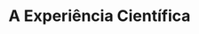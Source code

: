 ---
title: A Experiência Científica
author_name: ['Sebastião Rodrigues', 'Fernando Costa']
year: y1979
origin: Portugal
type: booklet
tags: [non-fiction, science, 'Cadernos de Iniciação Científica', Helvetica]
ref: RS.250.0001
thumbnail_image_path: /images/RS.250.0001-experiência-científica-thumbnail.jpg
image_path: /images/RS.250.0001-experiência-científica-1.jpg
image2_path: /images/RS.250.0001-experiência-científica-2.jpg
image3_path: /images/RS.250.0001-experiência-científica-3.jpg
image4_path: /images/RS.250.0001-experiência-científica-4.jpg
layout: artifact_multi
---